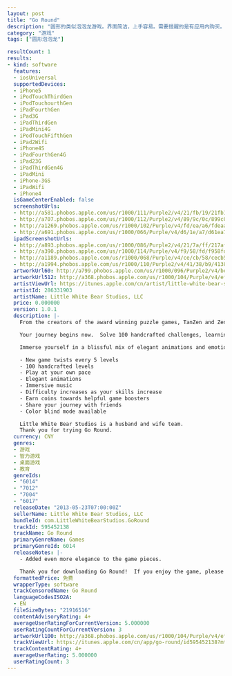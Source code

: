 ```yaml
---
layout: post
title: "Go Round"
description: "圆形的类似泡泡龙游戏。界面简洁，上手容易。需要提醒的是有应用内购买。一般有应用内购买的游戏会先让你满足，再让你受挫，然后你掏钱再满足，属于作恶的一种，建议大家体会下界面就行了。"
category: "游戏" 
tags: ["圆形泡泡龙"]

resultCount: 1
results:
- kind: software
  features:
  - iosUniversal
  supportedDevices:
  - iPhone5
  - iPodTouchThirdGen
  - iPodTouchourthGen
  - iPadFourthGen
  - iPad3G
  - iPadThirdGen
  - iPadMini4G
  - iPodTouchFifthGen
  - iPad2Wifi
  - iPhone4S
  - iPadFourthGen4G
  - iPad23G
  - iPadThirdGen4G
  - iPadMini
  - iPhone-3GS
  - iPadWifi
  - iPhone4
  isGameCenterEnabled: false
  screenshotUrls:
  - http://a581.phobos.apple.com/us/r1000/111/Purple2/v4/21/fb/19/21fb1913-829c-8217-3874-4f18795b5c6c/mzl.iynpwjkl.png
  - http://a707.phobos.apple.com/us/r1000/112/Purple2/v4/89/9c/0c/899c0ca1-1644-4a80-96e2-64185350036f/mzl.gsmrdbog.png
  - http://a1269.phobos.apple.com/us/r1000/102/Purple/v4/fd/ea/a6/fdeaa6b2-5b42-84fe-dfaa-c30794d39b0a/mzl.ufhilrdn.png
  - http://a691.phobos.apple.com/us/r1000/066/Purple/v4/d6/1e/a7/d61ea793-4426-d101-8e2f-78b45b2d8a0d/mzl.jscazetx.png
  ipadScreenshotUrls:
  - http://a893.phobos.apple.com/us/r1000/086/Purple2/v4/21/7a/ff/217aff05-ca2a-5783-d445-f26495ea4439/mzl.miziagpa.1024x1024-65.jpg
  - http://a390.phobos.apple.com/us/r1000/114/Purple/v4/f9/58/fd/f958fd98-4230-5d18-0c60-567a52fb2328/mzl.wmewxbyn.1024x1024-65.jpg
  - http://a1189.phobos.apple.com/us/r1000/068/Purple/v4/ce/cb/58/cecb58e1-788f-117a-6300-77603072bd6a/mzl.gsjnvutd.1024x1024-65.jpg
  - http://a1994.phobos.apple.com/us/r1000/110/Purple2/v4/41/38/b9/4138b924-5828-86f1-5aca-b92f5f842a8e/mzl.yaqjanbm.1024x1024-65.jpg
  artworkUrl60: http://a799.phobos.apple.com/us/r1000/096/Purple2/v4/be/8a/4a/be8a4ad8-2884-07db-3bbf-9e4d9bdf5324/Icon.png
  artworkUrl512: http://a368.phobos.apple.com/us/r1000/104/Purple/v4/ef/73/d2/ef73d286-afad-61d8-842e-73717619f65b/mzl.pbgxwdqw.png
  artistViewUrl: https://itunes.apple.com/cn/artist/little-white-bear-studios-llc/id286331903?uo=4
  artistId: 286331903
  artistName: Little White Bear Studios, LLC
  price: 0.000000
  version: 1.0.1
  description: |-
    From the creators of the award winning puzzle games, TanZen and Zentomino!

    Your journey begins now.  Solve 100 handcrafted challenges, learning new skills and strategy along the way, as you venture your way to your journey's end.  Master the game, to receive your reward.

    Immerse yourself in a blissful mix of elegant animations and emotional ambiance, as you carefully craft a plan to advance your game pieces towards the center of a series of rings.  But choose your moves wisely, as each decision brings you one step closer to a ring disappearing.  Can you accomplish your goal before all the rings vanish?

    - New game twists every 5 levels
    - 100 handcrafted levels
    - Play at your own pace
    - Elegant animations
    - Immersive music
    - Difficulty increases as your skills increase
    - Earn coins towards helpful game boosters
    - Share your journey with friends
    - Color blind mode available

    Little White Bear Studios is a husband and wife team.
    Thank you for trying Go Round.
  currency: CNY
  genres:
  - 游戏
  - 智力游戏
  - 桌面游戏
  - 教育
  genreIds:
  - "6014"
  - "7012"
  - "7004"
  - "6017"
  releaseDate: "2013-05-23T07:00:00Z"
  sellerName: Little White Bear Studios, LLC
  bundleId: com.LittleWhiteBearStudios.GoRound
  trackId: 595452138
  trackName: Go Round
  primaryGenreName: Games
  primaryGenreId: 6014
  releaseNotes: |-
    - Added even more elegance to the game pieces.

    Thank you for downloading Go Round!  If you enjoy the game, please take a moment to leave a positive review.  Thanks!
  formattedPrice: 免费
  wrapperType: software
  trackCensoredName: Go Round
  languageCodesISO2A:
  - EN
  fileSizeBytes: "21916516"
  contentAdvisoryRating: 4+
  averageUserRatingForCurrentVersion: 5.000000
  userRatingCountForCurrentVersion: 3
  artworkUrl100: http://a368.phobos.apple.com/us/r1000/104/Purple/v4/ef/73/d2/ef73d286-afad-61d8-842e-73717619f65b/mzl.pbgxwdqw.png
  trackViewUrl: https://itunes.apple.com/cn/app/go-round/id595452138?mt=8&uo=4
  trackContentRating: 4+
  averageUserRating: 5.000000
  userRatingCount: 3
---
```

